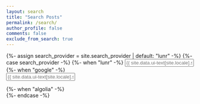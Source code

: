 ```yaml
---
layout: search
title: "Search Posts"
permalink: /search/
author_profile: false
comments: false
exclude_from_search: true
---
```



<div class="search-content__inner-wrap">
{%- assign search_provider = site.search_provider | default: "lunr" -%}
{%- case search_provider -%}
  {%- when "lunr" -%}
          <input type="text" id="search" class="search-input" tabindex="-1" placeholder="{{ site.data.ui-text[site.locale].search_placeholder_text | default: 'Enter your search term...' }}" />
    <div id="results" class="results"></div>
  {%- when "google" -%}
    <form onsubmit="return executeQuery();" id="cse-search-box-form-id">
    <input type="text" id="cse-search-input-box-id" class="search-input" tabindex="-1" placeholder="{{ site.data.ui-text[site.locale].search_placeholder_text | default: 'Enter your search term...' }}" />
    </form>
    <div id="results" class="results">
        <gcse:searchresults-only></gcse:searchresults-only>
    </div>
  {%- when "algolia" -%}
    <div class="search-searchbar"></div>
    <div class="search-hits"></div>
{%- endcase -%}
</div>
